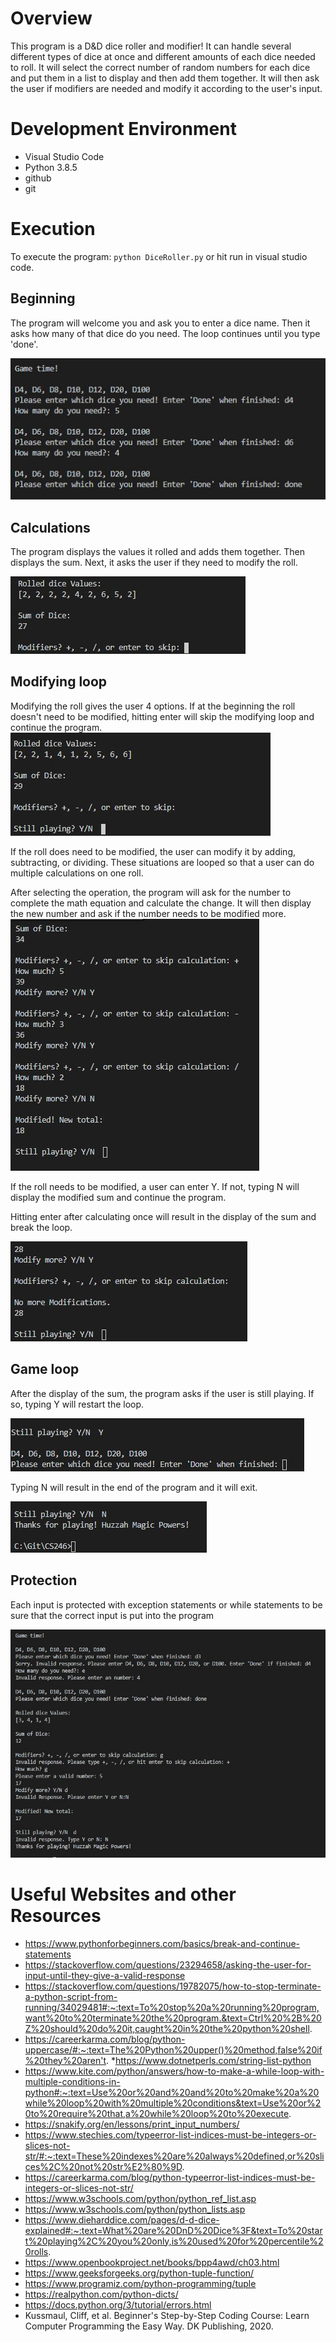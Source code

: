 # Overview

This program is a D&D dice roller and modifier! 
It can handle several different types of dice at once and different amounts of each dice needed to roll. It will select the correct number of random numbers for each dice and put them in a list to display and then add them together.
It will then ask the user if modifiers are needed and modify it according to the user's input. 

# Development Environment

* Visual Studio Code 
* Python 3.8.5
* github
* git


# Execution

To execute the program: `python DiceRoller.py` or hit run in visual studio code.

## Beginning
The program will welcome you and ask you to enter a dice name. 
Then it asks how many of that dice do you need. 
The loop continues until you type 'done'.

![Dice selection](diceselection.JPG)

## Calculations
 The program displays the values it rolled and adds them together. Then displays the sum. Next, it asks the user if they need to modify the roll.

![Calculating time](calculationandModify.JPG)

## Modifying loop
 Modifying the roll gives the user 4 options. If at the beginning the roll doesn't need to be modified, hitting enter will skip the modifying loop and continue the program.
 ![Calculating Modifications](enter=skip.JPG)

 If the roll does need to be modified, the user can modify it by adding, subtracting, or dividing.
 These situations are looped so that a user can do multiple calculations on one roll. 

 After selecting the operation, the program will ask for the number to complete the math equation and calculate the change. It will then display the new number and ask if the number needs to be modified more. 
 ![Calculating Modifications](modified.JPG)

 If the roll needs to be modified, a user can enter Y. If not, typing N will display the modified sum and continue the program.

 Hitting enter after calculating once will result in the display of the sum and break the loop.

 ![Calculating Modifications](enteraftercalc.JPG)

## Game loop
After the display of the sum, the program asks if the user is still playing.
If so, typing Y will restart the loop.

![Calculating Modifications](loopgame.JPG)

Typing N will result in the end of the program and it will exit.

![Calculating Modifications](endgame.JPG)

## Protection
Each input is protected with exception statements or while statements to be sure that the correct input is put into the program

![Protection in code](Protection.JPG)

# Useful Websites and other Resources
* https://www.pythonforbeginners.com/basics/break-and-continue-statements
* https://stackoverflow.com/questions/23294658/asking-the-user-for-input-until-they-give-a-valid-response
* https://stackoverflow.com/questions/19782075/how-to-stop-terminate-a-python-script-from-running/34029481#:~:text=To%20stop%20a%20running%20program,want%20to%20terminate%20the%20program.&text=Ctrl%20%2B%20Z%20should%20do%20it,caught%20in%20the%20python%20shell.
* https://careerkarma.com/blog/python-uppercase/#:~:text=The%20Python%20upper()%20method,false%20if%20they%20aren't.
*https://www.dotnetperls.com/string-list-python
* https://www.kite.com/python/answers/how-to-make-a-while-loop-with-multiple-conditions-in-python#:~:text=Use%20or%20and%20and%20to%20make%20a%20while%20loop%20with%20multiple%20conditions&text=Use%20or%20to%20require%20that,a%20while%20loop%20to%20execute.
* https://snakify.org/en/lessons/print_input_numbers/
* https://www.stechies.com/typeerror-list-indices-must-be-integers-or-slices-not-str/#:~:text=These%20indexes%20are%20always%20defined,or%20slices%2C%20not%20str%E2%80%9D.
* https://careerkarma.com/blog/python-typeerror-list-indices-must-be-integers-or-slices-not-str/
* https://www.w3schools.com/python/python_ref_list.asp
* https://www.w3schools.com/python/python_lists.asp
* https://www.dieharddice.com/pages/d-d-dice-explained#:~:text=What%20are%20DnD%20Dice%3F&text=To%20start%20playing%2C%20you%20only,is%20used%20for%20percentile%20rolls.
* https://www.openbookproject.net/books/bpp4awd/ch03.html
* https://www.geeksforgeeks.org/python-tuple-function/
* https://www.programiz.com/python-programming/tuple
* https://realpython.com/python-dicts/
* https://docs.python.org/3/tutorial/errors.html
* Kussmaul, Cliff, et al. Beginner's Step-by-Step Coding Course: Learn Computer Programming the Easy Way. DK Publishing, 2020. 



